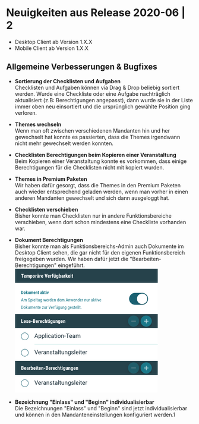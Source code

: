 # Neuigkeiten aus Release 2020-06 | 2

* Desktop Client ab Version 1.X.X
* Mobile Client ab Version 1.X.X

## Allgemeine Verbesserungen & Bugfixes

- **Sortierung der Checklisten und Aufgaben** <br>
Checklisten und Aufgaben können via Drag & Drop beliebig sortiert werden. Wurde eine Checkliste oder eine Aufgabe nachträglich aktualisiert (z.B: Berechtigungen angepasst), dann wurde sie in der Liste immer oben neu einsortiert und die ursprünglich gewählte Position ging verloren.

- **Themes wechseln** <br>
Wenn man oft zwischen verschiedenen Mandanten hin und her gewechselt hat konnte es passierten, dass die Themes irgendwann nicht mehr gewechselt werden konnten.

- **Checklisten Berechtigungen beim Kopieren einer Veranstaltung** <br>
Beim Kopieren einer Veranstaltung konnte es vorkommen, dass einige Berechtigungen für die Checklisten nicht mit kopiert wurden.

- **Themes in Premium Paketen** <br>
Wir haben dafür gesorgt, dass die Themes in den Premium Paketen auch wieder entsprechend geladen werden, wenn man vorher in einen anderen Mandanten gewechselt und sich dann ausgeloggt hat.

- **Checklisten verschieben** <br>
Bisher konnte man Checklisten nur in andere Funktionsbereiche verschieben, wenn dort schon mindestens eine Checkliste vorhanden war.

- **Dokument Berechtigungen** <br>
Bisher konnte man als Funktionsbereichs-Admin auch Dokumente im Desktop Client sehen, die gar nicht für den eigenen Funktionsbereich freigegeben wurden. Wir haben dafür jetzt die "Bearbeiten-Berechtigungen" eingeführt.
  ![Bearbeiten-Berechtigungen](Bilder/bearbeiten-berechtigung.png)

- **Bezeichnung "Einlass" und "Beginn" individualisierbar** <br>
Die Bezeichnungen "Einlass" und "Beginn" sind jetzt individualisierbar und können in den Mandanteneinstellungen konfiguriert werden.1
